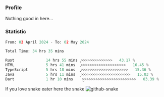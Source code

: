 ### Profile 

Nothing good in here...

### Statistic
<!--START_SECTION:waka-->

```python
From: 02 April 2024 - To: 02 May 2024

Total Time: 34 hrs 35 mins

Rust              14 hrs 55 mins  ͎͎͎͎͎͎͎͎͎͎̞>>>>>>>>>>>>>>   43.17 %
HTML              5 hrs 41 mins   ͎͎͎͎͙>>>>>>>>>>>>>>>>>>>>   16.45 %
TypeScript        5 hrs 18 mins   ͎͎͎̞>>>>>>>>>>>>>>>>>>>>>   15.36 %
Java              5 hrs 11 mins   ͎͎͎>>>>>>>>>>>>>>>>>>>>>>   15.03 %
Dart              1 hr 10 mins    ̞>>>>>>>>>>>>>>>>>>>>>>>>   03.39 %
```

<!--END_SECTION:waka-->

If you love snake eater here the snake 
<picture>
  <source media="(prefers-color-scheme: dark)" srcset="https://github.com/pradana4648/pradana4648/blob/c0566a83ca6ea5f2e46bab00e717c4c82b4b5c4c/github-contribution-grid-snake-dark.svg" />
  <source media="(prefers-color-scheme: light)" srcset="https://github.com/pradana4648/pradana4648/blob/c0566a83ca6ea5f2e46bab00e717c4c82b4b5c4c/github-contribution-grid-snake.svg" />
  <img alt="github-snake" src="https://github.com/pradana4648/pradana4648/blob/c0566a83ca6ea5f2e46bab00e717c4c82b4b5c4c/github-contribution-grid-snake.svg" />
</picture>
